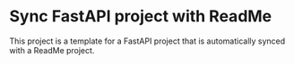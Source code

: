 # Sync FastAPI project with ReadMe

This project is a template for a FastAPI project that is automatically synced with a ReadMe project.
